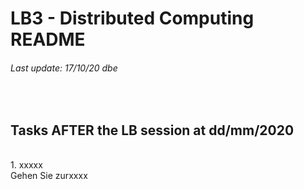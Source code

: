 # LB3 - Distributed  Computing README
###### Last update: 17/10/20 dbe
</br>

## Tasks AFTER the LB session at dd/mm/2020
</br>
1. xxxxx  
</br>
Gehen Sie zurxxxx
</br>
